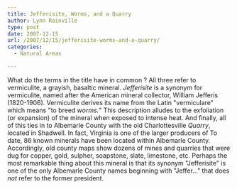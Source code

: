 ```yaml
---
title: Jefferisite, Worms, and a Quarry
author: Lynn Rainville
type: post
date: 2007-12-15
url: /2007/12/15/jefferisite-worms-and-a-quarry/
categories:
  - Natural Areas

---
```

What do the terms in the title have in common ? All three refer to vermiculite, a grayish, basaltic mineral. _Jefferisite_ is a synonym for vermiculite, named after the American mineral collector, William Jefferis (1820-1906). Vermiculite derives its name from the Latin "vermiculare" which means "to breed _worms._" This description alludes to the exfoliation (or expansion) of the mineral when exposed to intense heat. And finally, all of this ties in to Albemarle County with the old Charlottesville _Quarry_, located in Shadwell. In fact, Virginia is one of the larger producers of [](http://www.vermiculite.net/) To date, 86 known minerals have been located within Albemarle County. Accordingly, old county maps show dozens of mines and quarries that were dug for copper, gold, sulpher, soapstone, slate, limestone, etc. Perhaps the most remarkable thing about this mineral is that its synonym "Jefferisite" is one of the only Albemarle County names beginning with "Jeffer&#8230;" that does _not_ refer to the former president.
